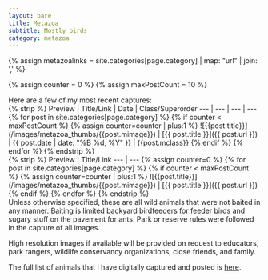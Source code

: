 ```yaml
---
layout: bare
title: Metazoa
subtitle: Mostly birds
category: metazoa
---
```


{% assign metazoalinks = site.categories[page.category] | map: "url" | join: ',' %}

<div class="container" markdown="1">

<div class="row">
  <div class="col-xs-12 bigfont-column"><p></p></div>
</div>

<div class="row">
  <div class="col-xs-4 bigfont-column" id="firstm"></div>
  <script>
    var metazoa_string = "{{metazoalinks }}";
    var metazoa = metazoa_string.split(',');
    var mfirst = metazoa[metazoa.length - 1];
    var elem = document.createElement("a");
    elem.href = mfirst;
    elem.text = "First";
    elem.setAttribute("class", "btn btn-tall btn-primary btn-block medbigfont");
    document.getElementById("firstm").appendChild(elem);
  </script>
  <div class="col-xs-4 bigfont-column" id="randm"></div>
  <script>
    var metazoa_string = "{{metazoalinks }}";
    var metazoa = metazoa_string.split(',');
    var mrand = metazoa[Math.floor(Math.random() * metazoa.length)];
    var elem = document.createElement("a");
    elem.href = mrand;
    elem.text = "Random";
    elem.setAttribute("class", "btn btn-tall btn-primary btn-block medbigfont");
    document.getElementById("randm").appendChild(elem);
  </script>
  <div class="col-xs-4 bigfont-column" id="latestm"></div>
  <script>
    var metazoa_string = "{{metazoalinks }}";
    var metazoa = metazoa_string.split(',');
    var mlatest = metazoa[0];
    var elem = document.createElement("a");
    elem.href = mlatest;
    elem.text = "Latest";
    elem.setAttribute("class", "btn btn-tall btn-primary btn-block medbigfont");
    document.getElementById("latestm").appendChild(elem);
  </script>
</div>

<div class="row">
  <div class="col-xs-12 col-md-12 bigfont-column"><p></p></div>
</div>


<div class="row" markdown="1">


{% assign counter = 0 %}
{% assign maxPostCount = 10 %}

<div class="col-xs-12 bigfont-column" markdown="1"> 
Here are a few of my most recent captures:
</div>

<div class="col-xs-12 hidden-xs bigfont-column" markdown="1"> 
{% strip %}
Preview | Title/Link | Date | Class/Superorder
--- | --- | --- | ---
{% for post in site.categories[page.category] %}
  {% if counter < maxPostCount %}
    {% assign counter=counter | plus:1 %}
![{{post.title}}](/images/metazoa_thumbs/{{post.mimage}}) | [{{ post.title }}]({{ post.url }}) | {{ post.date | date: "%B %d, %Y" }} | {{post.mclass}}
  {% endif %}
{% endfor %}
{% endstrip %}
</div>

<div class="col-xs-12 visible-xs-block bigfont-column" markdown="1"> 
{% strip %}
Preview | Title/Link
--- | ---
{% assign counter=0 %}
{% for post in site.categories[page.category] %}
  {% if counter < maxPostCount %}
    {% assign counter=counter | plus:1 %}
![{{post.title}}](/images/metazoa_thumbs/{{post.mimage}}) | [{{ post.title }}]({{ post.url }}) 
  {% endif %}
{% endfor %}
{% endstrip %}
</div>

<div class="col-xs-12 bigfont-column" markdown="1"> 
Unless otherwise specified, these are all wild animals that were
not baited in any manner. Baiting is limited backyard birdfeeders for
feeder birds and sugary stuff on the pavement for ants. Park or reserve
rules were followed in the capture of all images.

High resolution images if available will be provided on request to educators,
park rangers, wildlife conservancy organizations, close friends, and family.

The full list of animals that I have digitally captured and posted is
[here](/metazoalist.html).
</div>
</div>

</div>
